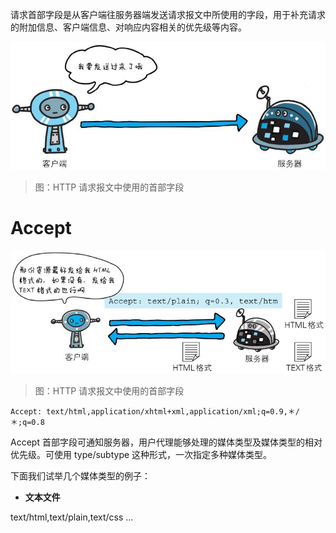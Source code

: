 请求首部字段是从客户端往服务器端发送请求报文中所使用的字段，用于补充请求的附加信息、客户端信息、对响应内容相关的优先级等内容。

![img](./assets/20.png)
> 图：HTTP 请求报文中使用的首部字段









# Accept

![img](./assets/21.png)
> 图：HTTP 请求报文中使用的首部字段

```http
Accept: text/html,application/xhtml+xml,application/xml;q=0.9,＊/＊;q=0.8
```

Accept 首部字段可通知服务器，用户代理能够处理的媒体类型及媒体类型的相对优先级。可使用 type/subtype 这种形式，一次指定多种媒体类型。

下面我们试举几个媒体类型的例子：

- **文本文件**

text/html,text/plain,text/css ...


























